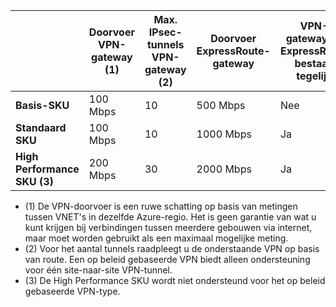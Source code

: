 |    | **Doorvoer VPN-gateway (1)** | **Max. IPsec-tunnels VPN-gateway (2)** | **Doorvoer ExpressRoute-gateway** | **VPN-gateway en ExpressRoute bestaan tegelijk**|
|--- |----------------------------|-----------------------------------|-------------------------------------|-----------------------------------------|
| **Basis-SKU**              |  100 Mbps | 10                         |  500 Mbps                           | Nee   |
| **Standaard SKU**           |  100 Mbps | 10                         | 1000 Mbps                           | Ja  |
| **High Performance SKU (3)**   | 200 Mbps  | 30                         | 2000 Mbps                           | Ja  |

- (1) De VPN-doorvoer is een ruwe schatting op basis van metingen tussen VNET's in dezelfde Azure-regio. Het is geen garantie van wat u kunt krijgen bij verbindingen tussen meerdere gebouwen via internet, maar moet worden gebruikt als een maximaal mogelijke meting.
- (2) Voor het aantal tunnels raadpleegt u de onderstaande VPN op basis van route. Een op beleid gebaseerde VPN biedt alleen ondersteuning voor één site-naar-site VPN-tunnel.
- (3) De High Performance SKU wordt niet ondersteund voor het op beleid gebaseerde VPN-type.


<!--HONumber=Aug16_HO4-->


